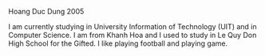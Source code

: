 Hoang Duc Dung 
2005

I am currently studying in University Information of Technology (UIT) and in Computer Science.
I am from Khanh Hoa and I used to study in Le Quy Don High School for the Gifted.
I like playing football and playing game.
